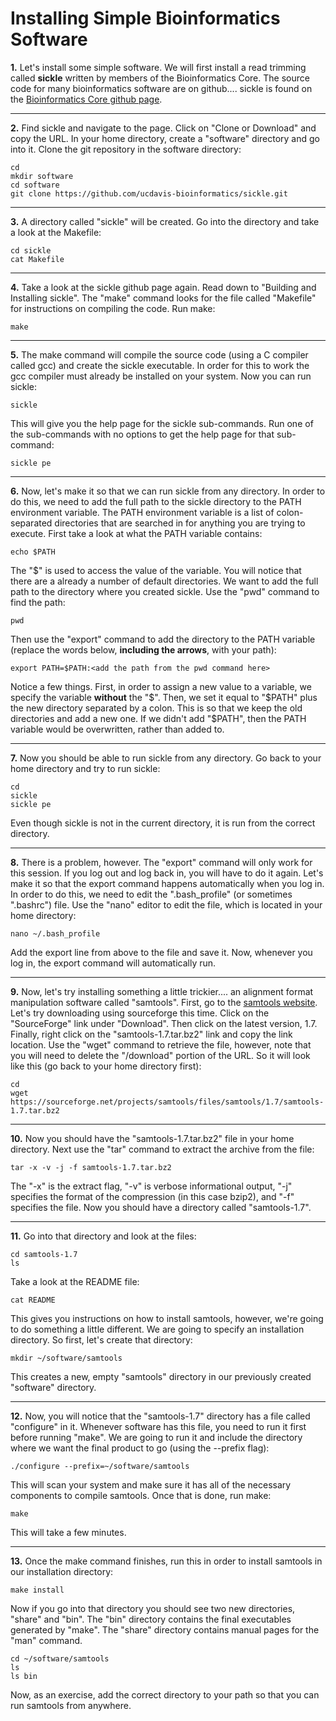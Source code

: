 Installing Simple Bioinformatics Software
===========================================

**1\.** Let's install some simple software. We will first install a read trimming called **sickle** written by members of the Bioinformatics Core. The source code for many bioinformatics software are on github.... sickle is found on the [Bioinformatics Core github page](https://github.com/ucdavis-bioinformatics).

---

**2\.** Find sickle and navigate to the page. Click on "Clone or Download" and copy the URL. In your home directory, create a "software" directory and go into it. Clone the git repository in the software directory:

	cd
	mkdir software
	cd software
	git clone https://github.com/ucdavis-bioinformatics/sickle.git

---

**3\.** A directory called "sickle" will be created. Go into the directory and take a look at the Makefile:

	cd sickle
	cat Makefile

---

**4\.** Take a look at the sickle github page again. Read down to "Building and Installing sickle". The "make" command looks for the file called "Makefile" for instructions on compiling the code. Run make:

	make

---

**5\.** The make command will compile the source code (using a C compiler called gcc) and create the sickle executable. In order for this to work the gcc compiler must already be installed on your system. Now you can run sickle:

	sickle

This will give you the help page for the sickle sub-commands. Run one of the sub-commands with no options to get the help page for that sub-command:

	sickle pe

---

**6\.** Now, let's make it so that we can run sickle from any directory. In order to do this, we need to add the full path to the sickle directory to the PATH environment variable. The PATH environment variable is a list of colon-separated directories that are searched in for anything you are trying to execute. First take a look at what the PATH variable contains:

	echo $PATH

The "$" is used to access the value of the variable. You will notice that there are a already a number of default directories. We want to add the full path to the directory where you created sickle. Use the "pwd" command to find the path:

	pwd

Then use the "export" command to add the directory to the PATH variable (replace the words below, **including the arrows**, with your path):

	export PATH=$PATH:<add the path from the pwd command here>

Notice a few things. First, in order to assign a new value to a variable, we specify the variable **without** the "$". Then, we set it equal to "$PATH" plus the new directory separated by a colon. This is so that we keep the old directories and add a new one. If we didn't add "$PATH", then the PATH variable would be overwritten, rather than added to.

---

**7\.** Now you should be able to run sickle from any directory. Go back to your home directory and try to run sickle:

	cd
	sickle
	sickle pe

Even though sickle is not in the current directory, it is run from the correct directory.

---

**8\.** There is a problem, however. The "export" command will only work for this session. If you log out and log back in, you will have to do it again. Let's make it so that the export command happens automatically when you log in. In order to do this, we need to edit the ".bash_profile" (or sometimes ".bashrc") file. Use the "nano" editor to edit the file, which is located in your home directory:

	nano ~/.bash_profile

Add the export line from above to the file and save it. Now, whenever you log in, the export command will automatically run.

---

**9\.** Now, let's try installing something a little trickier.... an alignment format manipulation software called "samtools". First, go to the [samtools website](http://www.htslib.org). Let's try downloading using sourceforge this time. Click on the "SourceForge" link under "Download". Then click on the latest version, 1.7. Finally, right click on the "samtools-1.7.tar.bz2" link and copy the link location. Use the "wget" command to retrieve the file, however, note that you will need to delete the "/download" portion of the URL. So it will look like this (go back to your home directory first):

	cd
	wget https://sourceforge.net/projects/samtools/files/samtools/1.7/samtools-1.7.tar.bz2

---

**10\.** Now you should have the "samtools-1.7.tar.bz2" file in your home directory. Next use the "tar" command to extract the archive from the file:

	tar -x -v -j -f samtools-1.7.tar.bz2

The "-x" is the extract flag, "-v" is verbose informational output, "-j" specifies the format of the compression (in this case bzip2), and "-f" specifies the file. Now you should have a directory called "samtools-1.7".

---

**11\.** Go into that directory and look at the files:

	cd samtools-1.7
	ls

Take a look at the README file:

	cat README

This gives you instructions on how to install samtools, however, we're going to do something a little different. We are going to specify an installation directory. So first, let's create that directory:

	mkdir ~/software/samtools

This creates a new, empty "samtools" directory in our previously created "software" directory.

---

**12\.** Now, you will notice that the "samtools-1.7" directory has a file called "configure" in it. Whenever software has this file, you need to run it first before running "make". We are going to run it and include the directory where we want the final product to go (using the --prefix flag):

	./configure --prefix=~/software/samtools

This will scan your system and make sure it has all of the necessary components to compile samtools. Once that is done, run make:

	make

This will take a few minutes.

---

**13\.** Once the make command finishes, run this in order to install samtools in our installation directory:

	make install

Now if you go into that directory you should see two new directories, "share" and "bin". The "bin" directory contains the final executables generated by "make". The "share" directory contains manual pages for the "man" command. 

	cd ~/software/samtools
	ls
	ls bin

Now, as an exercise, add the correct directory to your path so that you can run samtools from anywhere.
